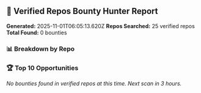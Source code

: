 ## 🎯 Verified Repos Bounty Hunter Report

**Generated:** 2025-11-01T06:05:13.620Z
**Repos Searched:** 25 verified repos
**Total Found:** 0 bounties

### 📊 Breakdown by Repo


### 🏆 Top 10 Opportunities

*No bounties found in verified repos at this time. Next scan in 3 hours.*

